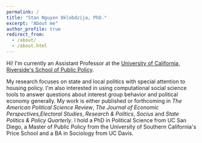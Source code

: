 ```yaml
---
permalink: /
title: "Stan Nguyen Oklobdzija, PhD."
excerpt: "About me"
author_profile: true
redirect_from: 
  - /about/
  - /about.html
---
```


Hi! I'm currently an Assistant Professor at the [University of California, Riverside's School of Public Policy](https://spp.ucr.edu/).

My research focuses on state and local politics with special attention to housing policy. I'm also interested in using computational social science tools to answer questions about interest group behavior and political economy generally. My work is either published or forthcoming in 
*The American Political Science Review*, *The Journal of Economic Perspectives*,*Electoral Studies*, *Research & Politics*, *Socius* and *State Politics & Policy Quarterly*. I hold a PhD in Political Science from UC San Diego, a Master of Public Policy from the University of Southern California's Price School and a BA in Sociology from UC Davis. 

